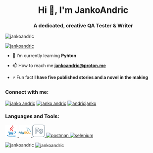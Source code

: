 <h1 align="center">Hi 👋, I'm JankoAndric</h1>
<h3 align="center">A dedicated, creative QA Tester & Writer</h3>

<p align="left"> <img src="https://komarev.com/ghpvc/?username=jankoandric&label=Profile%20views&color=0e75b6&style=flat" alt="jankoandric" /> </p>

<p align="left"> <a href="https://github.com/ryo-ma/github-profile-trophy"><img src="https://github-profile-trophy.vercel.app/?username=jankoandric" alt="jankoandric" /></a> </p>

- 🌱 I’m currently learning **Pyhton**

- 📫 How to reach me **jankoandric@proton.me**

- ⚡ Fun fact **I have five published stories and a novel in the making**

<h3 align="left">Connect with me:</h3>
<p align="left">
<a href="https://twitter.com/janko andric" target="blank"><img align="center" src="https://raw.githubusercontent.com/rahuldkjain/github-profile-readme-generator/master/src/images/icons/Social/twitter.svg" alt="janko andric" height="30" width="40" /></a>
<a href="https://linkedin.com/in/janko andric" target="blank"><img align="center" src="https://raw.githubusercontent.com/rahuldkjain/github-profile-readme-generator/master/src/images/icons/Social/linked-in-alt.svg" alt="janko andric" height="30" width="40" /></a>
<a href="https://instagram.com/andricjanko" target="blank"><img align="center" src="https://raw.githubusercontent.com/rahuldkjain/github-profile-readme-generator/master/src/images/icons/Social/instagram.svg" alt="andricjanko" height="30" width="40" /></a>
</p>

<h3 align="left">Languages and Tools:</h3>
<p align="left"> <a href="https://www.java.com" target="_blank" rel="noreferrer"> <img src="https://raw.githubusercontent.com/devicons/devicon/master/icons/java/java-original.svg" alt="java" width="40" height="40"/> </a> <a href="https://www.mysql.com/" target="_blank" rel="noreferrer"> <img src="https://raw.githubusercontent.com/devicons/devicon/master/icons/mysql/mysql-original-wordmark.svg" alt="mysql" width="40" height="40"/> </a> <a href="https://www.photoshop.com/en" target="_blank" rel="noreferrer"> <img src="https://raw.githubusercontent.com/devicons/devicon/master/icons/photoshop/photoshop-line.svg" alt="photoshop" width="40" height="40"/> </a> <a href="https://postman.com" target="_blank" rel="noreferrer"> <img src="https://www.vectorlogo.zone/logos/getpostman/getpostman-icon.svg" alt="postman" width="40" height="40"/> </a> <a href="https://www.selenium.dev" target="_blank" rel="noreferrer"> <img src="https://raw.githubusercontent.com/detain/svg-logos/780f25886640cef088af994181646db2f6b1a3f8/svg/selenium-logo.svg" alt="selenium" width="40" height="40"/> </a> </p>

<p><img align="left" src="https://github-readme-stats.vercel.app/api/top-langs?username=jankoandric&show_icons=true&locale=en&layout=compact" alt="jankoandric" /></p>

<p>&nbsp;<img align="center" src="https://github-readme-stats.vercel.app/api?username=jankoandric&show_icons=true&locale=en" alt="jankoandric" /></p>

